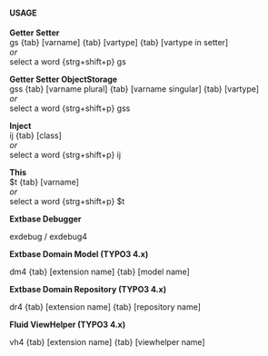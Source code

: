 #### USAGE

**Getter Setter**  
gs {tab} [varname] {tab} [vartype] {tab} [vartype in setter]  
*or*  
select a word {strg+shift+p} gs

**Getter Setter ObjectStorage**  
gss {tab} [varname plural] {tab} [varname singular] {tab} [vartype]  
*or*  
select a word {strg+shift+p} gss

**Inject**  
ij {tab} [class]  
*or*  
select a word {strg+shift+p} ij

**This**  
$t {tab} [varname]  
*or*  
select a word {strg+shift+p} $t

**Extbase Debugger**

exdebug / exdebug4

**Extbase Domain Model (TYPO3 4.x)**

dm4 {tab} [extension name] {tab} [model name]

**Extbase Domain Repository (TYPO3 4.x)**

dr4 {tab} [extension name] {tab} [repository name]

**Fluid ViewHelper (TYPO3 4.x)**

vh4 {tab} [extension name] {tab} [viewhelper name]